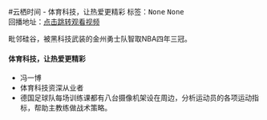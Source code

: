 #云栖时间 - 体育科技，让热爱更精彩标签：<kbd>None</kbd> <kbd>None</kbd><br>回播地址：[点击跳转观看视频]()毗邻硅谷，被黑科技武装的金州勇士队智取NBA四年三冠。#### 体育科技，让热爱更精彩* 冯一博* 体育科技资深从业者* 德国足球队每场训练课都有八台摄像机架设在周边，分析运动员的各项运动指标，帮助主教练做战术策略。